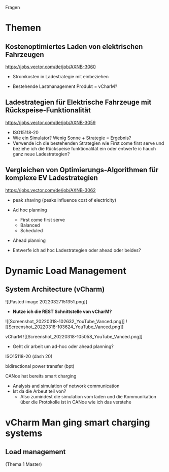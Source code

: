 Fragen

# Themen 
## Kostenoptimiertes Laden von elektrischen Fahrzeugen
https://jobs.vector.com/de/job/AXNB-3060
- Stromkosten in Ladestrategie mit einbeziehen

- Bestehende Lastmanagement Produkt = vCharM?

## Ladestrategien für Elektrische Fahrzeuge mit Rückspeise-Funktionalität
https://jobs.vector.com/de/job/AXNB-3059
- ISO15118-20
- Wie ein Simulator? Wenig Sonne + Strategie = Ergebnis? 
- Verwende ich die bestehenden Strategien wie First come first serve und beziehe ich die Rückspeise funktionalität ein oder entwerfe ic hauch ganz neue Ladestrategien? 

## Vergleichen von Optimierungs-Algorithmen für komplexe EV Ladestrategien
https://jobs.vector.com/de/job/AXNB-3062
- peak shaving (peaks influence cost of electricity)

- Ad hoc planning
	- First come first serve 
	- Balanced
	- Scheduled
- Ahead planning

- Entwerfe ich ad hoc Ladestrategien oder ahead oder beides? 



# Dynamic Load Management 
## System Architecture (vCharm)
![[Pasted image 20220327151351.png]]

- **Nutze ich  die REST Schnittstelle von vCharM?**


![[Screenshot_20220318-102632_YouTube_Vanced.png]]
![[Screenshot_20220318-103624_YouTube_Vanced.png]]


vCharM
![[Screenshot_20220318-105058_YouTube_Vanced.png]]

- Geht dir arbeit um ad-hoc oder ahead planning?

ISO15118-20
(dash 20)

bidirectional power transfer (bpt)

CANoe hat bereits smart charging
- Analysis and simulation of network communication
- Ist da die Arbeut teil von?
	- Also zumindest die simulation vom laden und die Kommunikation über die Protokolle ist in CANoe wie ich das verstehe


# vCharm Man ging smart charging systems

## Load management 
(Thema 1 Master)

 

